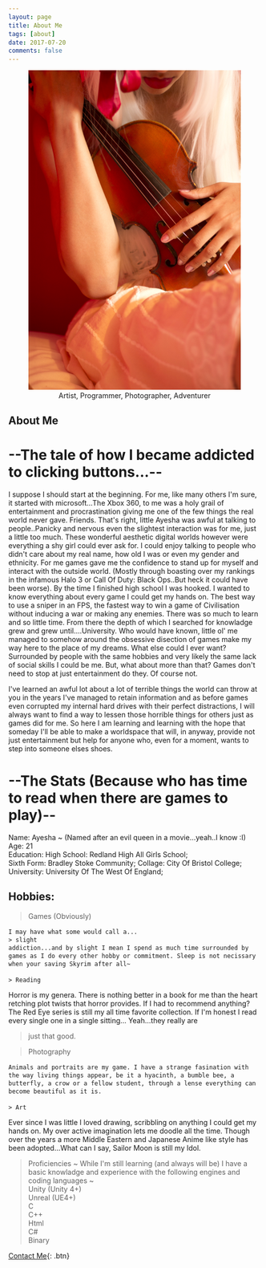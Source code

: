 ```yaml
---
layout: page
title: About Me
tags: [about]
date: 2017-07-20
comments: false
---
```

    
<center>
<figure>
        <img src="../assets/img/About_Me.jpg" class="img-circle animated rotateIn">
		<figcaption>Artist, Programmer, Photographer, Adventurer</figcaption>
</figure>
</center>

## About Me

# --The tale of how I became addicted to clicking buttons...--

I suppose I should start at the beginning. For me, like many others I'm sure, it started with microsoft...The Xbox 360, to me was a holy grail of entertainment and procrastination giving me one of the few things the real world never gave. Friends. 
That's right, little Ayesha was awful at talking to people..Panicky and nervous even the slightest interaction was for me, just a little too much. These wonderful aesthetic digital worlds however were everything a shy girl could ever ask for. 
I could enjoy talking to people who didn't care about my real name, how old I was or even my gender and ethnicity. For me games gave me the confidence to stand up for myself and interact with the outside world. (Mostly through boasting over my rankings in the infamous Halo 3 or Call Of Duty: Black Ops..But heck it could have been worse).
By the time I finished high school I was hooked. I wanted to know everything about every game I could get my hands on. The best way to use a sniper in an FPS, the fastest way to win a game of Civilisation without inducing a war or making any enemies. There was so much to learn and so little time.
From there the depth of which I searched for knowladge grew and grew until....University. Who would have known, little ol' me managed to somehow around the obsessive disection of games make my way here to the place of my dreams. 
What else could I ever want? Surrounded by people with the same hobbies and very likely the same lack of social skills I could be me. But, what about more than that? Games don't need to stop at just entertainment do they. Of course not.

I've learned an awful lot about a lot of terrible things the world can throw at you in the years I've managed to retain information and as before games even corrupted my internal hard drives with their perfect distractions, I will always want to find a way to lessen those horrible things for others just as games did for me.
So here I am learning and learning with the hope that someday I'll be able to make a worldspace that will, in anyway, provide not just entertainment but help for anyone who, even for a moment, wants to step into someone elses shoes.


# --The Stats (Because who has time to read when there are games to play)--

Name:   Ayesha  ~  (Named after an evil queen in a movie...yeah..I know :I)
Age:    21                                                         
Education: 
High School:    Redland High All Girls School;     
Sixth Form:     Bradley Stoke Community;
Collage:        City Of Bristol College;                    
University:     University Of The West Of England;          

## Hobbies:

> Games (Obviously)
~~~~~~~~~
I may have what some would call a...
> slight 
addiction...and by slight I mean I spend as much time surrounded by games as I do every other hobby or commitment. Sleep is not necissary when your saving Skyrim after all~
 
> Reading 
~~~~~~~~~
Horror is my genera. There is nothing better in a book for me than the heart retching plot twists that horror provides. If I had to recommend anything? The Red Eye series is still my all time favorite collection. If I'm honest I read every single one in a single sitting...
Yeah...they really are 
> just that good.

> Photography
~~~~~~~~~
Animals and portraits are my game. I have a strange fasination with the way living things appear, be it a hyacinth, a bumble bee, a butterfly, a crow or a fellow student, through a lense everything can become beautiful as it is.

> Art
~~~~~~~~~
Ever since I was little I loved drawing, scribbling on anything I could get my hands on. My over active imagination lets me doodle all the time. Though over the years a more Middle Eastern and Japanese Anime like style has been adopted...What can I say, Sailor Moon is still my Idol.


> Proficiencies ~ While I'm still learning (and always will be) I have a basic knowladge and experience with the following engines and coding languages ~        
Unity    (Unity 4+)                                                 
Unreal   (UE4+)                                                  
C                                                           
C++                                                       
Html                                                        
C#                                                         
Binary

[Contact Me](https://www.linkedin.com/in/a13-houghtonthompson){: .btn}
